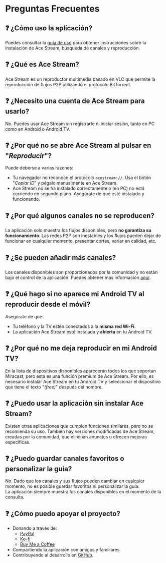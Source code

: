 # Preguntas Frecuentes

## ❓ ¿Cómo uso la aplicación?
Puedes consultar la [guía de uso](https://github.com/Pirito10/IPTV-Guide/blob/main/docs/USER_GUIDE.md) para obtener instrucciones sobre la instalación de Ace Stream, búsqueda de canales y reproducción.

## ❓ ¿Qué es Ace Stream?
Ace Stream es un reproductor multimedia basado en VLC que permite la reproducción de flujos P2P utilizando el protocolo BitTorrent.

## ❓ ¿Necesito una cuenta de Ace Stream para usarlo?
No. Puedes usar Ace Stream sin registrarte ni iniciar sesión, tanto en PC como en Android o Android TV.

## ❓ ¿Por qué no se abre Ace Stream al pulsar en "*Reproducir*"?
Puede deberse a varias razones:
- Tu navegador no reconoce el protocolo `acestream://`. Usa el botón "*Copiar ID*" y pégalo manualmente en Ace Stream.
- Ace Stream no se ha instalado correctamente o (en PC) no está corriendo en segundo plano. Asegúrate de que esté instalado y funcionando.

## ❓ ¿Por qué algunos canales no se reproducen?
La aplicación solo muestra los flujos disponibles, pero **no garantiza su funcionamiento**. Las redes P2P son inestables y los flujos pueden dejar de funcionar en cualquier momento, presentar cortes, variar en calidad, etc.

## ❓ ¿Se pueden añadir más canales?
Los canales disponibles son proporcionados por la comunidad y no están bajo el control de la aplicación. Puedes obtener más información [aquí](https://ipfs.io/ipns/elcano.top).

## ❓ ¿Qué hago si no aparece mi Android TV al reproducir desde el móvil?
Asegúrate de que:
- Tu teléfono y la TV estén conectados a la **misma red Wi-Fi**.
- La aplicación Ace Stream esté instalada y **abierta** en tu Android TV.

## ❓ ¿Por qué no me deja reproducir en mi Android TV?
En la lista de dispositivos disponibles aparecerán todos los que soportan Miracast, pero esta es una función premium de Ace Stream. Por ello, es necesario instalar Ace Stream en tu Android TV y seleccionar el dispositivo que tiene el texto "*(free)*" después del nombre.

## ❓ ¿Puedo usar la aplicación sin instalar Ace Stream?
Existen otras aplicaciones que cumplen funciones similares, pero no se recomienda su uso. También hay versiones modificadas de Ace Stream, creadas por la comunidad, que eliminan anuncios u ofrecen mejoras específicas.

## ❓ ¿Puedo guardar canales favoritos o personalizar la guía?
No. Dado que los canales y sus flujos pueden cambiar en cualquier momento, no es posible guardar favoritos ni personalizar la guía.  
La aplicación siempre muestra los canales disponibles en el momento de la consulta.

## ❓ ¿Cómo puedo apoyar el proyecto?
- Donando a través de:
  - [PayPal](https://www.paypal.com/paypalme/Pirito10)
  - [Ko-fi](https://ko-fi.com/pirito10)
  - [Buy Me a Coffee](https://buymeacoffee.com/pirito10)
- Compartiendo la aplicación con amigos y familiares.
- Contribuyendo al desarrollo en [GitHub](https://github.com/Pirito10/IPTV-Guide).